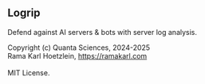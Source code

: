 ## Logrip
Defend against AI servers & bots with server log analysis.


Copyright (c) Quanta Sciences, 2024-2025<br>
Rama Karl Hoetzlein, https://ramakarl.com<br>
<br>
MIT License.<br>
